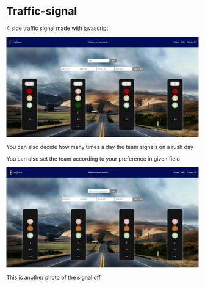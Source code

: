 # Traffic-signal

 4 side traffic signal made with javascript

 ![signal on ](./img/signal-on.png)

You can also decide how many times a day the team signals on a rush day

You can also set the team according to your preference in given field

![signal on ](./img/signal-off.png)

This is another photo of the signal off